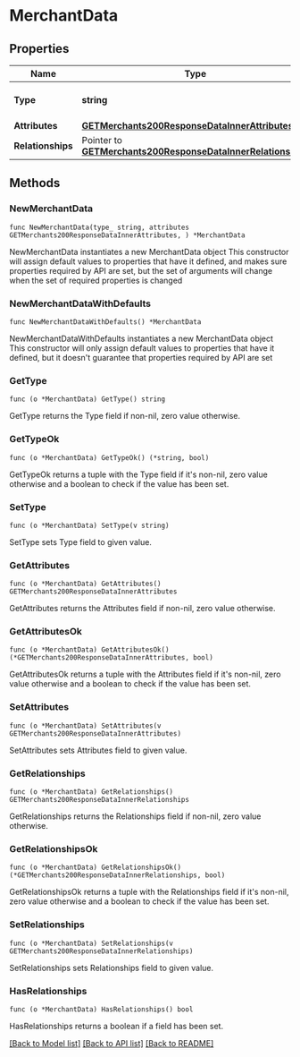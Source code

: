 # MerchantData

## Properties

Name | Type | Description | Notes
------------ | ------------- | ------------- | -------------
**Type** | **string** | The resource&#39;s type | [default to "merchants"]
**Attributes** | [**GETMerchants200ResponseDataInnerAttributes**](GETMerchants200ResponseDataInnerAttributes.md) |  | 
**Relationships** | Pointer to [**GETMerchants200ResponseDataInnerRelationships**](GETMerchants200ResponseDataInnerRelationships.md) |  | [optional] 

## Methods

### NewMerchantData

`func NewMerchantData(type_ string, attributes GETMerchants200ResponseDataInnerAttributes, ) *MerchantData`

NewMerchantData instantiates a new MerchantData object
This constructor will assign default values to properties that have it defined,
and makes sure properties required by API are set, but the set of arguments
will change when the set of required properties is changed

### NewMerchantDataWithDefaults

`func NewMerchantDataWithDefaults() *MerchantData`

NewMerchantDataWithDefaults instantiates a new MerchantData object
This constructor will only assign default values to properties that have it defined,
but it doesn't guarantee that properties required by API are set

### GetType

`func (o *MerchantData) GetType() string`

GetType returns the Type field if non-nil, zero value otherwise.

### GetTypeOk

`func (o *MerchantData) GetTypeOk() (*string, bool)`

GetTypeOk returns a tuple with the Type field if it's non-nil, zero value otherwise
and a boolean to check if the value has been set.

### SetType

`func (o *MerchantData) SetType(v string)`

SetType sets Type field to given value.


### GetAttributes

`func (o *MerchantData) GetAttributes() GETMerchants200ResponseDataInnerAttributes`

GetAttributes returns the Attributes field if non-nil, zero value otherwise.

### GetAttributesOk

`func (o *MerchantData) GetAttributesOk() (*GETMerchants200ResponseDataInnerAttributes, bool)`

GetAttributesOk returns a tuple with the Attributes field if it's non-nil, zero value otherwise
and a boolean to check if the value has been set.

### SetAttributes

`func (o *MerchantData) SetAttributes(v GETMerchants200ResponseDataInnerAttributes)`

SetAttributes sets Attributes field to given value.


### GetRelationships

`func (o *MerchantData) GetRelationships() GETMerchants200ResponseDataInnerRelationships`

GetRelationships returns the Relationships field if non-nil, zero value otherwise.

### GetRelationshipsOk

`func (o *MerchantData) GetRelationshipsOk() (*GETMerchants200ResponseDataInnerRelationships, bool)`

GetRelationshipsOk returns a tuple with the Relationships field if it's non-nil, zero value otherwise
and a boolean to check if the value has been set.

### SetRelationships

`func (o *MerchantData) SetRelationships(v GETMerchants200ResponseDataInnerRelationships)`

SetRelationships sets Relationships field to given value.

### HasRelationships

`func (o *MerchantData) HasRelationships() bool`

HasRelationships returns a boolean if a field has been set.


[[Back to Model list]](../README.md#documentation-for-models) [[Back to API list]](../README.md#documentation-for-api-endpoints) [[Back to README]](../README.md)



